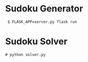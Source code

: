 # Sudoku Generator
```
 $ FLASK_APP=server.py flask run
 ```
 
 # Sudoku Solver
 
 ```
 # python solver.py
 ```
